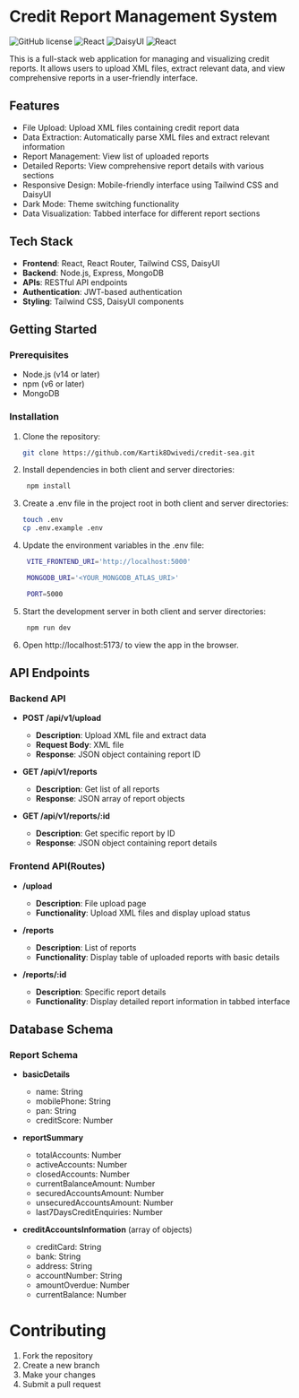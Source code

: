 # Credit Report Management System

![GitHub license](https://img.shields.io/badge/license-MIT-blue.svg) ![React](https://img.shields.io/badge/frontend-react-blue) ![DaisyUI](https://img.shields.io/badge/UI-daisyui-blue) ![React](https://img.shields.io/badge/backend-expressJS-blue)

This is a full-stack web application for managing and visualizing credit reports. It allows users to upload XML files, extract relevant data, and view comprehensive reports in a user-friendly interface.

## Features

- File Upload: Upload XML files containing credit report data
- Data Extraction: Automatically parse XML files and extract relevant information
- Report Management: View list of uploaded reports
- Detailed Reports: View comprehensive report details with various sections
- Responsive Design: Mobile-friendly interface using Tailwind CSS and DaisyUI
- Dark Mode: Theme switching functionality
- Data Visualization: Tabbed interface for different report sections

## Tech Stack

- **Frontend**: React, React Router, Tailwind CSS, DaisyUI
- **Backend**: Node.js, Express, MongoDB
- **APIs**: RESTful API endpoints
- **Authentication**: JWT-based authentication
- **Styling**: Tailwind CSS, DaisyUI components

## Getting Started

### Prerequisites

- Node.js (v14 or later)
- npm (v6 or later)
- MongoDB

### Installation

1. Clone the repository:
   ```bash
   git clone https://github.com/Kartik8Dwivedi/credit-sea.git
   ```
2. Install dependencies in both client and server directories:
   ```bash
    npm install
    ```

3. Create a .env file in the project root in both client and server directories:
   ```bash
   touch .env
   cp .env.example .env
   ```
4. Update the environment variables in the .env file:
   ```bash
    VITE_FRONTEND_URI='http://localhost:5000'

    MONGODB_URI='<YOUR_MONGODB_ATLAS_URI>'

    PORT=5000

    ```

5. Start the development server in both client and server directories:
    ```bash
     npm run dev
     ```
6. Open http://localhost:5173/ to view the app in the browser.

## API Endpoints

### Backend API

- **POST /api/v1/upload**
  - **Description**: Upload XML file and extract data
  - **Request Body**: XML file
  - **Response**: JSON object containing report ID

- **GET /api/v1/reports**
  - **Description**: Get list of all reports
  - **Response**: JSON array of report objects

- **GET /api/v1/reports/:id**
  - **Description**: Get specific report by ID
  - **Response**: JSON object containing report details

### Frontend API(Routes)

- **/upload**
  - **Description**: File upload page
  - **Functionality**: Upload XML files and display upload status

- **/reports**
  - **Description**: List of reports
  - **Functionality**: Display table of uploaded reports with basic details

- **/reports/:id**
  - **Description**: Specific report details
  - **Functionality**: Display detailed report information in tabbed interface

## Database Schema

### Report Schema

- **basicDetails**
  - name: String
  - mobilePhone: String
  - pan: String
  - creditScore: Number

- **reportSummary**
  - totalAccounts: Number
  - activeAccounts: Number
  - closedAccounts: Number
  - currentBalanceAmount: Number
  - securedAccountsAmount: Number
  - unsecuredAccountsAmount: Number
  - last7DaysCreditEnquiries: Number

- **creditAccountsInformation** (array of objects)
  - creditCard: String
  - bank: String
  - address: String
  - accountNumber: String
  - amountOverdue: Number
  - currentBalance: Number

# Contributing
1. Fork the repository
2. Create a new branch
3. Make your changes
4. Submit a pull request

